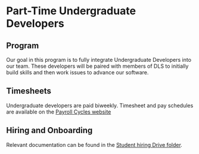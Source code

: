 # Part-Time Undergraduate Developers

## Program

Our goal in this program is to fully integrate Undergraduate Developers into our team. These developers will be paired with members of DLS to initially build skills and then work issues to advance our software.

## Timesheets

Undergraduate developers are paid biweekly. Timesheet and pay schedules are available on the [Payroll Cycles website](https://finance.princeton.edu/payroll-labor-accounting/payroll/payroll-basics/monthly-and-biweekly-payroll-cycles)

## Hiring and Onboarding

Relevant documentation can be found in the [Student hiring Drive folder](https://drive.google.com/drive/u/2/folders/1MTfYgMHMb4FZpUQDqsLWasTqm6QMrdoe).
